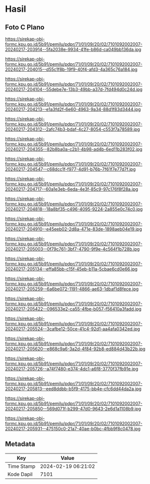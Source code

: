 # Hasil

## Foto C Plano

https://sirekap-obj-formc.kpu.go.id/5b91/pemilu/pdpr/71/01/09/20/02/7101092002007-20240217-203914--5fa2038e-9934-41fe-b86d-ca049bb136da.jpg

https://sirekap-obj-formc.kpu.go.id/5b91/pemilu/pdpr/71/01/09/20/02/7101092002007-20240217-204015--d55c1f8b-19f9-40f4-afd3-4a365c76a184.jpg

https://sirekap-obj-formc.kpu.go.id/5b91/pemilu/pdpr/71/01/09/20/02/7101092002007-20240217-204104--55debe7e-13b3-49bb-a37d-7fd494d0c24d.jpg

https://sirekap-obj-formc.kpu.go.id/5b91/pemilu/pdpr/71/01/09/20/02/7101092002007-20240217-204213--e1a3fd2f-6e60-4963-9a34-88d1f83d3444.jpg

https://sirekap-obj-formc.kpu.go.id/5b91/pemilu/pdpr/71/01/09/20/02/7101092002007-20240217-204312--2afc74b3-bdaf-4c27-8054-c553f7a78589.jpg

https://sirekap-obj-formc.kpu.go.id/5b91/pemilu/pdpr/71/01/09/20/02/7101092002007-20240217-204355--82b8ba0a-c2b1-4b98-ad4b-6ed11b283f02.jpg

https://sirekap-obj-formc.kpu.go.id/5b91/pemilu/pdpr/71/01/09/20/02/7101092002007-20240217-204547--c68dcc1f-f977-4d91-b76b-7f61f7e77d7f.jpg

https://sirekap-obj-formc.kpu.go.id/5b91/pemilu/pdpr/71/01/09/20/02/7101092002007-20240217-204717--60a1e3eb-6eda-4e3f-85c9-97c176f8f28a.jpg

https://sirekap-obj-formc.kpu.go.id/5b91/pemilu/pdpr/71/01/09/20/02/7101092002007-20240217-204818--18a8bf35-c496-4095-9224-2a855e0c74c0.jpg

https://sirekap-obj-formc.kpu.go.id/5b91/pemilu/pdpr/71/01/09/20/02/7101092002007-20240217-204910--e45eeb02-2d8a-471e-83de-1898aeb04e19.jpg

https://sirekap-obj-formc.kpu.go.id/5b91/pemilu/pdpr/71/01/09/20/02/7101092002007-20240217-205003--0f79c761-3bf7-4790-9f9e-4c564f1b728b.jpg

https://sirekap-obj-formc.kpu.go.id/5b91/pemilu/pdpr/71/01/09/20/02/7101092002007-20240217-205134--effa85bb-c15f-45eb-b11a-5cbae6cd0e66.jpg

https://sirekap-obj-formc.kpu.go.id/5b91/pemilu/pdpr/71/01/09/20/02/7101092002007-20240217-205259--6a6be072-1191-4866-ae63-1dbaf1d8fece.jpg

https://sirekap-obj-formc.kpu.go.id/5b91/pemilu/pdpr/71/01/09/20/02/7101092002007-20240217-205422--096533e2-ca55-4fbe-b057-f56410a3fadd.jpg

https://sirekap-obj-formc.kpu.go.id/5b91/pemilu/pdpr/71/01/09/20/02/7101092002007-20240217-205524--3cafbe12-50ce-41c4-92d1-aa4afa0342ed.jpg

https://sirekap-obj-formc.kpu.go.id/5b91/pemilu/pdpr/71/01/09/20/02/7101092002007-20240217-205620--e868c9a6-3a2d-4f84-92b8-ed884d43b22b.jpg

https://sirekap-obj-formc.kpu.go.id/5b91/pemilu/pdpr/71/01/09/20/02/7101092002007-20240217-205726--a74f7480-e374-4dc1-a6f8-3770f37fb91e.jpg

https://sirekap-obj-formc.kpu.go.id/5b91/pemilu/pdpr/71/01/09/20/02/7101092002007-20240217-205813--eed8ddbb-b5f9-4175-bb4e-cfc6dd44da2a.jpg

https://sirekap-obj-formc.kpu.go.id/5b91/pemilu/pdpr/71/01/09/20/02/7101092002007-20240217-205850--569d071f-b299-47d0-9643-2e6d1a1108b9.jpg

https://sirekap-obj-formc.kpu.go.id/5b91/pemilu/pdpr/71/01/09/20/02/7101092002007-20240217-205931--475150c0-21a7-40ae-b0bc-4fbb9f8c0478.jpg


## Metadata

| Key        | Value               |
| ---------- | ------------------- |
| Time Stamp | 2024-02-19 06:21:02 |
| Kode Dapil | 7101                |



